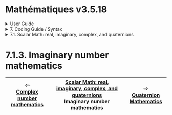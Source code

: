 # Mathématiques v3.5.18


<details>

<summary>User Guide</summary>

1. [About](../../../about/README.md)<br>
2. [License](../../../license/README.md)<br>
3. [Release Notes](../../../release-notes/README.md)<br>
4. [Installation](../../../installation/README.md)<br>
5. [Makefile / Using Mathématiques](../../../using-mathematiques/README.md)<br>
6. [Code Examples](../../../examples/README.md)<br>
7. _Coding Guide / Syntax_ <br>
8. [Benchmarks](../../../benchmarks/README.md)<br>
9. [Tests](../../../test/README.md)<br>
10. [New Feature Plans](../../../feature-schedule/README.md)<br>
11. [Developer Guide](../../../developer-guide/README.md)<br>


</details>



<details>

<summary>7. Coding Guide / Syntax</summary>


7.1. _Scalar Math: real, imaginary, complex, and quaternions_ <br>
7.2. [Vectors](../../vector/README.md)<br>
7.3. [Matrices](../../matrix/README.md)<br>
7.4. [Tensors](../../tensor/README.md)<br>
7.5. [User Guide Notation](../../notation/README.md)<br>
7.6. [Operators](../../operators/README.md)<br>
7.7. [Display of Results](../../display/README.md)<br>
7.8. [Linear Algebra](../../linear-algebra/README.md)<br>
7.9. [FILE I/O](../../file-io/README.md)<br>
7.10. [Debug Modes](../../debug/README.md)<br>


</details>



<details>

<summary>7.1. Scalar Math: real, imaginary, complex, and quaternions</summary>

7.1.1. [Real number mathematics](../real/README.md)<br>
7.1.2. [Complex number mathematics](../complex/README.md)<br>
7.1.3. _Imaginary number mathematics_ <br>
7.1.4. [Quaternion Mathematics](../quaternion/README.md)<br>


</details>



# 7.1.3. Imaginary number mathematics



| ⇦ <br />[Complex number mathematics](../complex/README.md)  | [Scalar Math: real, imaginary, complex, and quaternions](../README.md)<br />Imaginary number mathematics<br /><img width=1000/> | ⇨ <br />[Quaternion Mathematics](../quaternion/README.md)   |
| ------------ | :-------------------------------: | ------------ |


